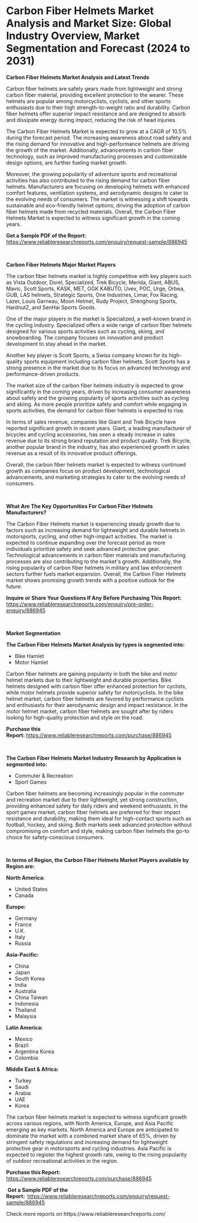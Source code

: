 <p><h1>Carbon Fiber Helmets Market Analysis and Market Size: Global Industry Overview, Market Segmentation and Forecast (2024 to 2031)</h1></p><p><strong>Carbon Fiber Helmets Market Analysis and Latest Trends</strong></p>
<p><p>Carbon fiber helmets are safety gears made from lightweight and strong carbon fiber material, providing excellent protection to the wearer. These helmets are popular among motorcyclists, cyclists, and other sports enthusiasts due to their high strength-to-weight ratio and durability. Carbon fiber helmets offer superior impact resistance and are designed to absorb and dissipate energy during impact, reducing the risk of head injuries.</p><p>The Carbon Fiber Helmets Market is expected to grow at a CAGR of 10.5% during the forecast period. The increasing awareness about road safety and the rising demand for innovative and high-performance helmets are driving the growth of the market. Additionally, advancements in carbon fiber technology, such as improved manufacturing processes and customizable design options, are further fueling market growth.</p><p>Moreover, the growing popularity of adventure sports and recreational activities has also contributed to the rising demand for carbon fiber helmets. Manufacturers are focusing on developing helmets with enhanced comfort features, ventilation systems, and aerodynamic designs to cater to the evolving needs of consumers. The market is witnessing a shift towards sustainable and eco-friendly helmet options, driving the adoption of carbon fiber helmets made from recycled materials. Overall, the Carbon Fiber Helmets Market is expected to witness significant growth in the coming years.</p></p>
<p><strong>Get a Sample PDF of the Report:&nbsp;</strong> <a href="https://www.reliableresearchreports.com/enquiry/request-sample/886945">https://www.reliableresearchreports.com/enquiry/request-sample/886945</a></p>
<p>&nbsp;</p>
<p><strong>Carbon Fiber Helmets Major Market Players</strong></p>
<p><p>The carbon fiber helmets market is highly competitive with key players such as Vista Outdoor, Dorel, Specialized, Trek Bicycle, Merida, Giant, ABUS, Mavic, Scott Sports, KASK, MET, OGK KABUTO, Uvex, POC, Urge, Orbea, GUB, LAS helmets, Strategic Sports, One Industries, Limar, Fox Racing, Lazer, Louis Garneau, Moon Helmet, Rudy Project, Shenghong Sports, HardnutZ, and SenHai Sports Goods.</p><p>One of the major players in the market is Specialized, a well-known brand in the cycling industry. Specialized offers a wide range of carbon fiber helmets designed for various sports activities such as cycling, skiing, and snowboarding. The company focuses on innovation and product development to stay ahead in the market.</p><p>Another key player is Scott Sports, a Swiss company known for its high-quality sports equipment including carbon fiber helmets. Scott Sports has a strong presence in the market due to its focus on advanced technology and performance-driven products.</p><p>The market size of the carbon fiber helmets industry is expected to grow significantly in the coming years, driven by increasing consumer awareness about safety and the growing popularity of sports activities such as cycling and skiing. As more people prioritize safety and comfort while engaging in sports activities, the demand for carbon fiber helmets is expected to rise.</p><p>In terms of sales revenue, companies like Giant and Trek Bicycle have reported significant growth in recent years. Giant, a leading manufacturer of bicycles and cycling accessories, has seen a steady increase in sales revenue due to its strong brand reputation and product quality. Trek Bicycle, another popular brand in the industry, has also experienced growth in sales revenue as a result of its innovative product offerings.</p><p>Overall, the carbon fiber helmets market is expected to witness continued growth as companies focus on product development, technological advancements, and marketing strategies to cater to the evolving needs of consumers.</p></p>
<p>&nbsp;</p>
<p><strong>What Are The Key Opportunities For Carbon Fiber Helmets Manufacturers?</strong></p>
<p><p>The Carbon Fiber Helmets market is experiencing steady growth due to factors such as increasing demand for lightweight and durable helmets in motorsports, cycling, and other high-impact activities. The market is expected to continue expanding over the forecast period as more individuals prioritize safety and seek advanced protective gear. Technological advancements in carbon fiber materials and manufacturing processes are also contributing to the market's growth. Additionally, the rising popularity of carbon fiber helmets in military and law enforcement sectors further fuels market expansion. Overall, the Carbon Fiber Helmets market shows promising growth trends with a positive outlook for the future.</p></p>
<p><strong>Inquire or Share Your Questions If Any Before Purchasing This Report:</strong> <a href="https://www.reliableresearchreports.com/enquiry/pre-order-enquiry/886945">https://www.reliableresearchreports.com/enquiry/pre-order-enquiry/886945</a></p>
<p>&nbsp;</p>
<p><strong>Market Segmentation</strong></p>
<p><strong>The Carbon Fiber Helmets Market Analysis by types is segmented into:</strong></p>
<p><ul><li>Bike Hamlet</li><li>Motor Hamlet</li></ul></p>
<p><p>Carbon fiber helmets are gaining popularity in both the bike and motor helmet markets due to their lightweight and durable properties. Bike helmets designed with carbon fiber offer enhanced protection for cyclists, while motor helmets provide superior safety for motorcyclists. In the bike helmet market, carbon fiber helmets are favored by performance cyclists and enthusiasts for their aerodynamic design and impact resistance. In the motor helmet market, carbon fiber helmets are sought after by riders looking for high-quality protection and style on the road.</p></p>
<p><strong>Purchase this Report:&nbsp;</strong><a href="https://www.reliableresearchreports.com/purchase/886945">https://www.reliableresearchreports.com/purchase/886945</a></p>
<p>&nbsp;</p>
<p><strong>The Carbon Fiber Helmets Market Industry Research by Application is segmented into:</strong></p>
<p><ul><li>Commuter & Recreation</li><li>Sport Games</li></ul></p>
<p><p>Carbon fiber helmets are becoming increasingly popular in the commuter and recreation market due to their lightweight, yet strong construction, providing enhanced safety for daily riders and weekend enthusiasts. In the sport games market, carbon fiber helmets are preferred for their impact resistance and durability, making them ideal for high-contact sports such as football, hockey, and skiing. Both markets seek advanced protection without compromising on comfort and style, making carbon fiber helmets the go-to choice for safety-conscious consumers.</p></p>
<p>&nbsp;</p>
<p><strong>In terms of Region, the Carbon Fiber Helmets Market Players available by Region are:</strong></p>
<p>
    <p> <strong> North America: </strong>
        <ul>
            <li>United States</li>
            <li>Canada</li>
        </ul>
        </p> 
    <p> <strong> Europe: </strong>
        <ul>
            <li>Germany</li>
            <li>France</li>
            <li>U.K.</li>
            <li>Italy</li>
            <li>Russia</li>
        </ul>
        </p> 
    <p> <strong> Asia-Pacific: </strong>
        <ul>
            <li>China</li>
            <li>Japan</li>
            <li>South Korea</li>
            <li>India</li>
            <li>Australia</li>
            <li>China Taiwan</li>
            <li>Indonesia</li>
            <li>Thailand</li>
            <li>Malaysia</li>
        </ul>
        </p> 
    <p> <strong> Latin America: </strong>
        <ul>
            <li>Mexico</li>
            <li>Brazil</li>
            <li>Argentina Korea</li>
            <li>Colombia</li>
        </ul>
        </p> 
    <p> <strong> Middle East & Africa: </strong>
        <ul>
            <li>Turkey</li>
            <li>Saudi</li>
            <li>Arabia</li>
            <li>UAE</li>
            <li>Korea</li>
        </ul>
    </p>
    </p>
<p><p>The carbon fiber helmets market is expected to witness significant growth across various regions, with North America, Europe, and Asia Pacific emerging as key markets. North America and Europe are anticipated to dominate the market with a combined market share of 65%, driven by stringent safety regulations and increasing demand for lightweight protective gear in motorsports and cycling industries. Asia Pacific is expected to register the highest growth rate, owing to the rising popularity of outdoor recreational activities in the region.</p></p>
<p><strong>Purchase this Report: </strong><a href="https://www.reliableresearchreports.com/purchase/886945">https://www.reliableresearchreports.com/purchase/886945</a></p>
<p>&nbsp;<strong>Get a Sample PDF of the Report:&nbsp;&nbsp;</strong><a href="https://www.reliableresearchreports.com/enquiry/request-sample/886945">https://www.reliableresearchreports.com/enquiry/request-sample/886945</a></p>
<p><strong></strong></p>
<p>Check more reports on https://www.reliableresearchreports.com/</p>